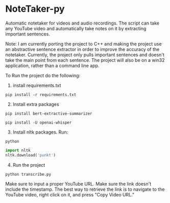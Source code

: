 # NoteTaker-py
Automatic notetaker for videos and audio recordings. The script can take any YouTube video and automatically take notes on it by extracting important sentences.


Note:
I am currently porting the project to C++ and making the project use an abstractive sentence extractor in order to improve the accuracy of the notetaker. Currently, the project only pulls important sentences and doesn't take the main point from each sentence. The project will also be on a win32 application, rather than a command line app. 


To Run the project do the following: 

1. install requirements.txt
```
pip install -r requirements.txt
```
2. Install extra packages
```
pip install bert-extractive-summarizer
```
```
pip install -U openai-whisper
```
3. Install nltk packages. Run: 
```
python
```
```py
import nltk
nltk.download('punkt')
```
4. Run the project
```
python transcribe.py
```
Make sure to input a proper YouTube URL. Make sure the link doesn't include the timestamp. The best way to retrieve the link is to navigate to the YouTube video, right click on it, and press "Copy Video URL."
